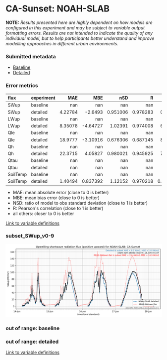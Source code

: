 # CA-Sunset: NOAH-SLAB

**NOTE:** *Results presented here are highly dependent on how models are configured in this experiment and may be subject to variable output formatting errors. Results are not intended to indicate the quality of any individual model, but to help participants better understand and improve modelling approaches in different urban environments.*

### Submitted metadata

- [Baseline](NOAH-SLAB_CA-Sunset_baseline_attrs.md)
- [Detailed](NOAH-SLAB_CA-Sunset_detailed_attrs.md)

### Error metrics

| flux     | experiment   |       MAE |        MBE |        nSD |          R |        5th |      95th |      RMSE |      cRMSE |       AMBE |       1-nSD |         1-R |    nSkewness |   nKurtosis |     Overlap |
|:---------|:-------------|----------:|-----------:|-----------:|-----------:|-----------:|----------:|----------:|-----------:|-----------:|------------:|------------:|-------------:|------------:|------------:|
| SWup     | baseline     | nan       | nan        | nan        | nan        | nan        | nan       | nan       | nan        | nan        | nan         | nan         | nan          | nan         | nan         |
| SWup     | detailed     |   4.22784 |  -2.6493   |   0.951006 |   0.978283 |   0.75783  |   5.40583 |   6.44072 |   0.20906  |   2.6493   |   0.0489925 |   0.0217168 |   0.0107748  |   0.561581  |   0.0763469 |
| LWup     | baseline     | nan       | nan        | nan        | nan        | nan        | nan       | nan       | nan        | nan        | nan         | nan         | nan          | nan         | nan         |
| LWup     | detailed     |   8.35078 |  -4.64727  |   1.02391  |   0.974008 |   6.76437  |   3.66763 |  10.7698  |   0.231945 |   4.64727  |   0.0239097 |   0.025992  |   0.0466616  |   0.199719  |   0.0656987 |
| Qle      | baseline     | nan       | nan        | nan        | nan        | nan        | nan       | nan       | nan        | nan        | nan         | nan         | nan          | nan         | nan         |
| Qle      | detailed     |  18.9777  |  -3.10916  |   0.676306 |   0.687145 |   8.36179  |  29.3426  |  33.2612  |   0.726601 |   3.10916  |   0.323695  |   0.312855  |   0.0665563  |   0.384764  |   0.180447  |
| Qh       | baseline     | nan       | nan        | nan        | nan        | nan        | nan       | nan       | nan        | nan        | nan         | nan         | nan          | nan         | nan         |
| Qh       | detailed     |  22.3715  |   4.05827  |   0.980021 |   0.945925 |   7.57129  |   6.84494 |  33.9857  |   0.326173 |   4.05827  |   0.0199824 |   0.0540752 |   0.00234863 |   0.0611439 |   0.123951  |
| Qtau     | baseline     | nan       | nan        | nan        | nan        | nan        | nan       | nan       | nan        | nan        | nan         | nan         | nan          | nan         | nan         |
| Qtau     | detailed     | nan       | nan        | nan        | nan        | nan        | nan       | nan       | nan        | nan        | nan         | nan         | nan          | nan         | nan         |
| SoilTemp | baseline     | nan       | nan        | nan        | nan        | nan        | nan       | nan       | nan        | nan        | nan         | nan         | nan          | nan         | nan         |
| SoilTemp | detailed     |   1.40494 |   0.837392 |   1.12152  |   0.970218 |   0.482422 |   3.72021 |   2.07508 |   0.285602 |   0.837392 |   0.121524  |   0.0297822 |   1.41814    |   0.46306   |   0.0927176 |

 - MAE: mean absolute error (close to 0 is better)
 - MBE: mean bias error (close to 0 is better)
 - NSD: ratio of model to obs standard deviation (close to 1 is better)
 - R: Pearson's correlation (close to 1 is better)
 - all others: closer to 0 is better

[Link to variable definitions](../modelattrs/variable_definitions.md)

### <a name="subset_swup_v0-9"></a>subset_SWup_v0-9
[![NOAH-SLAB_CA-Sunset_subset_SWup_v0-9.png](NOAH-SLAB_CA-Sunset_subset_SWup_v0-9.png)](NOAH-SLAB_CA-Sunset_subset_SWup_v0-9.png)

### out of range: baseline


### out of range: detailed



[Link to variable definitions](../modelattrs/variable_definitions.md)

